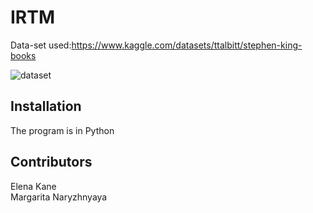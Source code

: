 # IRTM


Data-set used:https://www.kaggle.com/datasets/ttalbitt/stephen-king-books  <br />
  
![dataset](https://user-images.githubusercontent.com/59971317/173188737-d0735283-c999-4475-a144-0a665bd93d4f.jpg)

## Installation
The program is in Python <br />


## Contributors
Elena Kane </br>
Margarita Naryzhnyaya </br>
